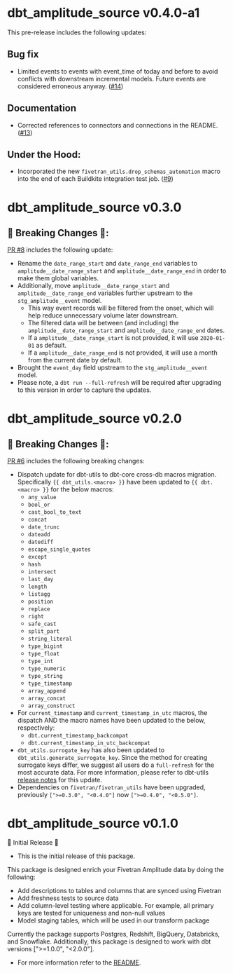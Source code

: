 # dbt_amplitude_source v0.4.0-a1
This pre-release includes the following updates:

## Bug fix
- Limited events to events with event_time of today and before to avoid conflicts with downstream incremental models. Future events are considered erroneous anyway. ([#14](https://github.com/fivetran/dbt_amplitude_source/pull/14))

## Documentation
- Corrected references to connectors and connections in the README. ([#13](https://github.com/fivetran/dbt_amplitude_source/pull/13))

 ## Under the Hood:
- Incorporated the new `fivetran_utils.drop_schemas_automation` macro into the end of each Buildkite integration test job. ([#9](https://github.com/fivetran/dbt_amplitude_source/pull/9))

# dbt_amplitude_source v0.3.0

## 🚨 Breaking Changes 🚨:
[PR #8](https://github.com/fivetran/dbt_amplitude_source/pull/8) includes the following update:

- Rename the `date_range_start` and `date_range_end` variables to `amplitude__date_range_start` and `amplitude__date_range_end` in order to make them global variables. 
- Additionally, move `amplitude__date_range_start` and `amplitude__date_range_end` variables further upstream to the `stg_amplitude__event` model. 
    - This way event records will be filtered from the onset, which will help reduce unnecessary volume later downstream. 
    - The filtered data will be between (and including) the `amplitude__date_range_start` and `amplitude__date_range_end` dates.
    - If a `amplitude__date_range_start` is not provided, it will use `2020-01-01` as default.
    - If a `amplitude__date_range_end` is not provided, it will use a month from the current date by default.
- Brought the `event_day` field upstream to the `stg_amplitude__event` model. 
- Please note, a `dbt run --full-refresh` will be required after upgrading to this version in order to capture the updates.


# dbt_amplitude_source v0.2.0

## 🚨 Breaking Changes 🚨:
[PR #6](https://github.com/fivetran/dbt_amplitude_source/pull/6) includes the following breaking changes:
- Dispatch update for dbt-utils to dbt-core cross-db macros migration. Specifically `{{ dbt_utils.<macro> }}` have been updated to `{{ dbt.<macro> }}` for the below macros:
    - `any_value`
    - `bool_or`
    - `cast_bool_to_text`
    - `concat`
    - `date_trunc`
    - `dateadd`
    - `datediff`
    - `escape_single_quotes`
    - `except`
    - `hash`
    - `intersect`
    - `last_day`
    - `length`
    - `listagg`
    - `position`
    - `replace`
    - `right`
    - `safe_cast`
    - `split_part`
    - `string_literal`
    - `type_bigint`
    - `type_float`
    - `type_int`
    - `type_numeric`
    - `type_string`
    - `type_timestamp`
    - `array_append`
    - `array_concat`
    - `array_construct`
- For `current_timestamp` and `current_timestamp_in_utc` macros, the dispatch AND the macro names have been updated to the below, respectively:
    - `dbt.current_timestamp_backcompat`
    - `dbt.current_timestamp_in_utc_backcompat`
- `dbt_utils.surrogate_key` has also been updated to `dbt_utils.generate_surrogate_key`. Since the method for creating surrogate keys differ, we suggest all users do a `full-refresh` for the most accurate data. For more information, please refer to dbt-utils [release notes](https://github.com/dbt-labs/dbt-utils/releases) for this update.
- Dependencies on `fivetran/fivetran_utils` have been upgraded, previously `[">=0.3.0", "<0.4.0"]` now `[">=0.4.0", "<0.5.0"]`.

# dbt_amplitude_source v0.1.0
🎉 Initial Release 🎉
- This is the initial release of this package. 

This package is designed enrich your Fivetran Amplitude data by doing the following:

- Add descriptions to tables and columns that are synced using Fivetran
- Add freshness tests to source data
- Add column-level testing where applicable. For example, all primary keys are tested for uniqueness and non-null values
- Model staging tables, which will be used in our transform package

Currently the package supports Postgres, Redshift, BigQuery, Databricks, and Snowflake. Additionally, this package is designed to work with dbt versions [">=1.0.0", "<2.0.0"].

- For more information refer to the [README](/README.md).
